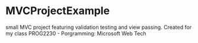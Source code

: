# MVCProjectExample
small MVC project featuring validation testing and view passing. Created for my class PROG2230 - Porgramming: Microsoft Web Tech

